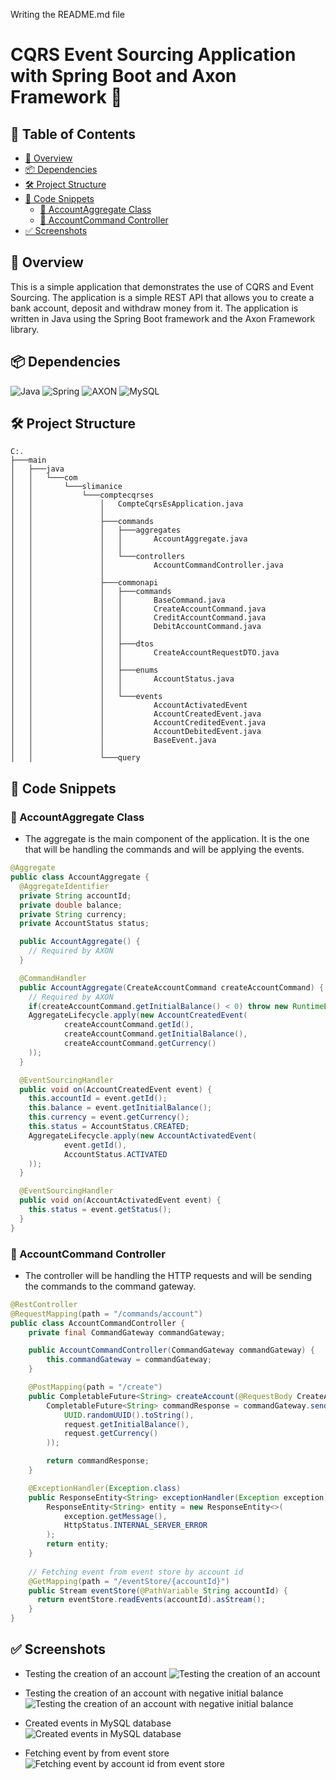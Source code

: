 Writing the README.md file

# CQRS Event Sourcing Application with Spring Boot and Axon Framework 🍃

  
## 📝 Table of Contents

- [📖 Overview](#-overview)
- [📦 Dependencies](#-dependencies)
- [🛠️ Project Structure](#-project-structure)
- [🚀 Code Snippets](#-code-snippets)
  - [📁 AccountAggregate Class](#-accountaggregate-class)
  - [📁 AccountCommand Controller](#-accountcommand-controller)
- [✅ Screenshots](#-screenshots)

## 📖 Overview
This is a simple application that demonstrates the use of CQRS and Event Sourcing. The application is a simple REST API that allows you to create a bank account, deposit and withdraw money from it. The application is written in Java using the Spring Boot framework and the Axon Framework library. 

## 📦 Dependencies
![Java](https://img.shields.io/badge/java-%23ED8B00.svg?style=for-the-badge&logo=openjdk&logoColor=white)  ![Spring](https://img.shields.io/badge/spring-%236DB33F.svg?style=for-the-badge&logo=spring&logoColor=white)  ![AXON](https://img.shields.io/badge/AXON-Framework-%23EE2E.svg?style=for-the-badge) ![MySQL](https://img.shields.io/badge/MySQL-005C84?style=for-the-badge&logo=mysql&logoColor=white)

## 🛠️ Project Structure
```
C:.                                                          
├───main                                                     
│   ├───java                                                 
│   │   └───com                                              
│   │       └───slimanice                                    
│   │           └───comptecqrses                             
│   │               │   CompteCqrsEsApplication.java         
│   │               │                                        
│   │               ├───commands                             
│   │               │   ├───aggregates                       
│   │               │   │       AccountAggregate.java        
│   │               │   │                                    
│   │               │   └───controllers                      
│   │               │           AccountCommandController.java
│   │               │                                        
│   │               ├───commonapi                            
│   │               │   ├───commands                         
│   │               │   │       BaseCommand.java            
│   │               │   │       CreateAccountCommand.java   
│   │               │   │       CreditAccountCommand.java   
│   │               │   │       DebitAccountCommand.java    
│   │               │   │                                   
│   │               │   ├───dtos                            
│   │               │   │       CreateAccountRequestDTO.java
│   │               │   │                                   
│   │               │   ├───enums                           
│   │               │   │       AccountStatus.java
│   │               │   │
│   │               │   └───events
│   │               │           AccountActivatedEvent
│   │               │           AccountCreatedEvent.java
│   │               │           AccountCreditedEvent.java
│   │               │           AccountDebitedEvent.java
│   │               │           BaseEvent.java
│   │               │
│   │               └───query
```

## 🚀 Code Snippets

### 📁 AccountAggregate Class
- The aggregate is the main component of the application. It is the one that will be handling the commands and will be applying the events.
```java
@Aggregate
public class AccountAggregate {
  @AggregateIdentifier
  private String accountId;
  private double balance;
  private String currency;
  private AccountStatus status;

  public AccountAggregate() {
    // Required by AXON
  }

  @CommandHandler
  public AccountAggregate(CreateAccountCommand createAccountCommand) {
    // Required by AXON
    if(createAccountCommand.getInitialBalance() < 0) throw new RuntimeException("You can't create account with negative initial balance");
    AggregateLifecycle.apply(new AccountCreatedEvent(
            createAccountCommand.getId(),
            createAccountCommand.getInitialBalance(),
            createAccountCommand.getCurrency()
    ));
  }

  @EventSourcingHandler
  public void on(AccountCreatedEvent event) {
    this.accountId = event.getId();
    this.balance = event.getInitialBalance();
    this.currency = event.getCurrency();
    this.status = AccountStatus.CREATED;
    AggregateLifecycle.apply(new AccountActivatedEvent(
            event.getId(),
            AccountStatus.ACTIVATED
    ));
  }

  @EventSourcingHandler
  public void on(AccountActivatedEvent event) {
    this.status = event.getStatus();
  }
}
```

### 📁 AccountCommand Controller
- The controller will be handling the HTTP requests and will be sending the commands to the command gateway. 
```java
@RestController
@RequestMapping(path = "/commands/account")
public class AccountCommandController {
    private final CommandGateway commandGateway;

    public AccountCommandController(CommandGateway commandGateway) {
        this.commandGateway = commandGateway;
    }

    @PostMapping(path = "/create")
    public CompletableFuture<String> createAccount(@RequestBody CreateAccountRequestDTO request) {
        CompletableFuture<String> commandResponse = commandGateway.send(new CreateAccountCommand(
            UUID.randomUUID().toString(),
            request.getInitialBalance(),
            request.getCurrency()
        ));

        return commandResponse;
    }

    @ExceptionHandler(Exception.class)
    public ResponseEntity<String> exceptionHandler(Exception exception) {
        ResponseEntity<String> entity = new ResponseEntity<>(
            exception.getMessage(),
            HttpStatus.INTERNAL_SERVER_ERROR
        );
        return entity;
    }
    
    // Fetching event from event store by account id
    @GetMapping(path = "/eventStore/{accountId}")
    public Stream eventStore(@PathVariable String accountId) {
      return eventStore.readEvents(accountId).asStream();
    }
}

```

## ✅ Screenshots
- Testing the creation of an account
![Testing the creation of an account](assets/screenshot1.png)

- Testing the creation of an account with negative initial balance
![Testing the creation of an account with negative initial balance](assets/screenshot2.png)

- Created events in MySQL database
![Created events in MySQL database](assets/screenshot3.png)

- Fetching event by from event store
![Fetching event by account id from event store](assets/screenshot4.png)